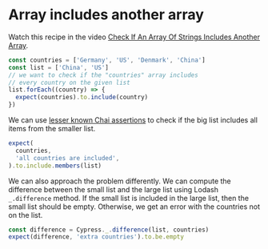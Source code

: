 # Array includes another array

Watch this recipe in the video [Check If An Array Of Strings Includes Another Array](https://youtu.be/1PffgLBGHWs).

<!-- fiddle Array includes another array -->

```js
const countries = ['Germany', 'US', 'Denmark', 'China']
const list = ['China', 'US']
// we want to check if the "countries" array includes
// every country on the given list
list.forEach((country) => {
  expect(countries).to.include(country)
})
```

We can use [lesser known Chai assertions](./lesser-known-chai-assertions.md) to check if the big list includes all items from the smaller list.

```js
expect(
  countries,
  'all countries are included',
).to.include.members(list)
```

We can also approach the problem differently. We can compute the difference between the small list and the large list using Lodash `_.difference` method. If the small list is included in the large list, then the small list should be empty. Otherwise, we get an error with the countries not on the list.

```js
const difference = Cypress._.difference(list, countries)
expect(difference, 'extra countries').to.be.empty
```

<!-- fiddle-end -->
